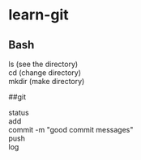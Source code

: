 # learn-git
## Bash

ls (see the directory) <br>
cd (change directory) <br>
mkdir (make directory) <br>

##git 

status <br>
add <br>
commit -m "good commit messages" <br>
push <br>
log <br>

